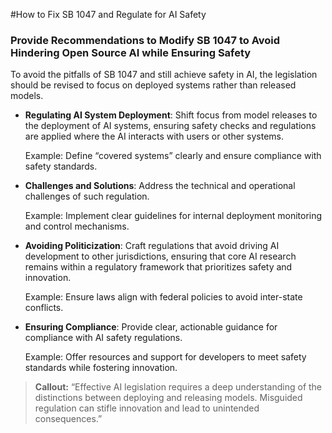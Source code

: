 #How to Fix SB 1047 and Regulate for AI Safety

### Provide Recommendations to Modify SB 1047 to Avoid Hindering Open Source AI while Ensuring Safety

To avoid the pitfalls of SB 1047 and still achieve safety in AI, the legislation should be revised to focus on deployed systems rather than released models.

- **Regulating AI System Deployment**: Shift focus from model releases to the deployment of AI systems, ensuring safety checks and regulations are applied where the AI interacts with users or other systems.

  Example: Define “covered systems” clearly and ensure compliance with safety standards.

- **Challenges and Solutions**: Address the technical and operational challenges of such regulation.

  Example: Implement clear guidelines for internal deployment monitoring and control mechanisms.

- **Avoiding Politicization**: Craft regulations that avoid driving AI development to other jurisdictions, ensuring that core AI research remains within a regulatory framework that prioritizes safety and innovation.

  Example: Ensure laws align with federal policies to avoid inter-state conflicts.

- **Ensuring Compliance**: Provide clear, actionable guidance for compliance with AI safety regulations.

  Example: Offer resources and support for developers to meet safety standards while fostering innovation.

> **Callout:** “Effective AI legislation requires a deep understanding of the distinctions between deploying and releasing models. Misguided regulation can stifle innovation and lead to unintended consequences.”